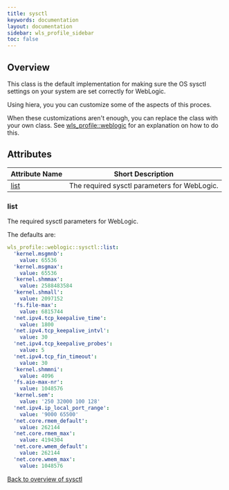 ```yaml
---
title: sysctl
keywords: documentation
layout: documentation
sidebar: wls_profile_sidebar
toc: false
---
```

## Overview

This class is the default implementation for making sure the OS sysctl settings on your system are set correctly for WebLogic.

Using hiera, you you can customize some of the aspects of this proces.

When these customizations aren't enough, you can replace the class with your own class. See [wls_profile::weblogic](./weblogic.html) for an explanation on how to do this.




## Attributes



Attribute Name       | Short Description                            |
-------------------- | -------------------------------------------- |
[list](#sysctl_list) | The required sysctl parameters for WebLogic. |




### list<a name='sysctl_list'>



The required sysctl parameters for WebLogic.

The defaults are:

```yaml
wls_profile::weblogic::sysctl::list:
  'kernel.msgmnb':                 
    value: 65536
  'kernel.msgmax':                 
    value: 65536
  'kernel.shmmax':                 
    value: 2588483584
  'kernel.shmall':                 
    value: 2097152
  'fs.file-max':                   
    value: 6815744
  'net.ipv4.tcp_keepalive_time':   
    value: 1800
  'net.ipv4.tcp_keepalive_intvl':  
    value: 30
  'net.ipv4.tcp_keepalive_probes': 
    value: 5
  'net.ipv4.tcp_fin_timeout':      
    value: 30
  'kernel.shmmni':                 
    value: 4096
  'fs.aio-max-nr':                 
    value: 1048576
  'kernel.sem':                    
    value: '250 32000 100 128'
  'net.ipv4.ip_local_port_range':  
    value: '9000 65500'
  'net.core.rmem_default':         
    value: 262144
  'net.core.rmem_max':             
    value: 4194304
  'net.core.wmem_default':         
    value: 262144
  'net.core.wmem_max':             
    value: 1048576

```
[Back to overview of sysctl](#attributes)

